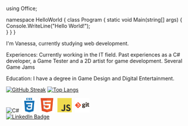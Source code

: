 using Office;

namespace HelloWorld
{
  class Program
  {
    static void Main(string[] args)
    {
      Console.WriteLine("Hello World!");    
    }
  }
}


I'm Vanessa, currently studying web development.


Experiences:
Currently working in the IT field.
Past experiences as a C# developer, a Game Tester and a 2D artist for game development.
Several Game Jams

Education:
I have a degree in Game Design and Digital Entertainment.

[![GitHub Streak](https://streak-stats.demolab.com/?user=VFchristoff)](https://git.io/streak-stats)
[![Top Langs](https://github-readme-stats.vercel.app/api/top-langs/?username=VFchristoff&layout=compact&theme=vision-friendly-dark)](https://github.com/VFchristoff/github-readme-stats)

<div>
  <img src="https://user-images.githubusercontent.com/17773218/56295546-32a81200-60ea-11e9-8761-0b726b20fd51.png" title="C#" alt="C#" width="40" height="40"/>&nbsp;
  <img src="https://github.com/devicons/devicon/blob/master/icons/css3/css3-plain-wordmark.svg"  title="CSS3" alt="CSS" width="40" height="40"/>&nbsp;
  <img src="https://github.com/devicons/devicon/blob/master/icons/html5/html5-original.svg" title="HTML5" alt="HTML" width="40" height="40"/>&nbsp;
  <img src="https://github.com/devicons/devicon/blob/master/icons/javascript/javascript-original.svg" title="JavaScript" alt="JavaScript" width="40" height="40"/>&nbsp;
  <img src="https://github.com/devicons/devicon/blob/master/icons/git/git-original-wordmark.svg" title="Git" **alt="Git" width="40" height="40"/>
</div>

<div id="links">
  <a href="https://www.linkedin.com/in/vnsoff/">
    <img src="https://img.shields.io/badge/LinkedIn-blue?style=for-the-badge&logo=linkedin&logoColor=white" alt="LinkedIn Badge"/>
</div>
